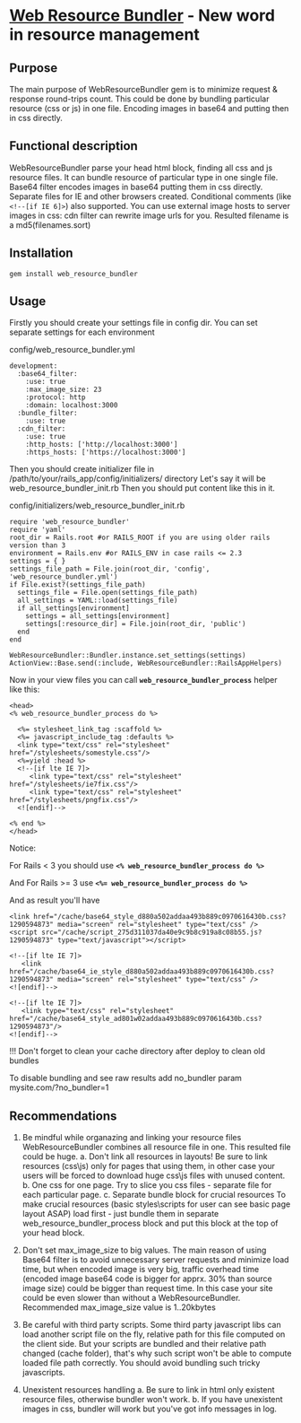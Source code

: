 [Web Resource Bundler](http://wrb.railsware.com/) - New word in resource management
============================================
Purpose
------------------
The main purpose of WebResourceBundler gem is to minimize request & response
round-trips count.  This could be done by bundling particular resource (css or js) in 
one file. Encoding images in base64 and putting then in css directly.

Functional description
----------------------
WebResourceBundler parse your head html block, finding all css and js resource 
files.
It can bundle resource of particular type in one single file. Base64 filter
encodes images in base64 putting them in css directly. Separate files for IE
and other browsers created. Conditional comments (like `<!--[if IE 6]>`) also
supported. You can use external image hosts to server images in css: 
cdn filter can rewrite image urls for you. Resulted filename is a md5(filenames.sort)

Installation
---------------------

    gem install web_resource_bundler

Usage
-------------------

Firstly you should create your settings file in config dir.
You can set separate settings for each environment

config/web_resource_bundler.yml

    development:
      :base64_filter:
        :use: true
        :max_image_size: 23
        :protocol: http
        :domain: localhost:3000
      :bundle_filter:
        :use: true
      :cdn_filter:
        :use: true
        :http_hosts: ['http://localhost:3000']
        :https_hosts: ['https://localhost:3000']

Then you should create initializer file in
/path/to/your/rails_app/config/initializers/ directory
Let's say it will be web_resource_bundler_init.rb
Then you should put content like this in it.

config/initializers/web_resource_bundler_init.rb

    require 'web_resource_bundler'
    require 'yaml'
    root_dir = Rails.root #or RAILS_ROOT if you are using older rails version than 3 
    environment = Rails.env #or RAILS_ENV in case rails <= 2.3
    settings = { }
    settings_file_path = File.join(root_dir, 'config', 'web_resource_bundler.yml')
    if File.exist?(settings_file_path)
      settings_file = File.open(settings_file_path)
      all_settings = YAML::load(settings_file)
      if all_settings[environment]
        settings = all_settings[environment]
        settings[:resource_dir] = File.join(root_dir, 'public')
      end
    end

    WebResourceBundler::Bundler.instance.set_settings(settings)
    ActionView::Base.send(:include, WebResourceBundler::RailsAppHelpers)

Now in your view files you can call **`web_resource_bundler_process`** helper like this:

    <head>
    <% web_resource_bundler_process do %>

      <%= stylesheet_link_tag :scaffold %>
      <%= javascript_include_tag :defaults %>
      <link type="text/css" rel="stylesheet" href="/stylesheets/somestyle.css"/>
      <%=yield :head %>
      <!--[if lte IE 7]>
         <link type="text/css" rel="stylesheet" href="/stylesheets/ie7fix.css"/>
         <link type="text/css" rel="stylesheet" href="/stylesheets/pngfix.css"/>
      <![endif]-->

    <% end %>
    </head>

Notice:

For Rails < 3
you should use **`<% web_resource_bundler_process do %>`**

And For Rails >= 3
use **`<%= web_resource_bundler_process do %>`**


And as result you'll have

    <link href="/cache/base64_style_d880a502addaa493b889c0970616430b.css?1290594873" media="screen" rel="stylesheet" type="text/css" />
    <script src="/cache/script_275d311037da40e9c9b8c919a8c08b55.js?1290594873" type="text/javascript"></script>

    <!--[if lte IE 7]>
       <link href="/cache/base64_ie_style_d880a502addaa493b889c0970616430b.css?1290594873" media="screen" rel="stylesheet" type="text/css" />
    <![endif]-->

    <!--[if lte IE 7]>
       <link type="text/css" rel="stylesheet" href="/cache/base64_style_ad801w02addaa493b889c0970616430b.css?1290594873"/>
    <![endif]-->

!!!
Don't forget to clean your cache directory after deploy to clean old bundles


To disable bundling and see raw results add no_bundler param
mysite.com/?no_bundler=1

Recommendations
--------------------

1. Be mindful while organazing and linking your resource files 
WebResourceBundler combines all resource file in one. This resulted file could be huge.
  a. Don't link all resources in layouts!
    Be sure to link resources (css\js) only for pages that using them, in other case your users will be forced
    to download huge css\js files with unused content.
  b. One css for one page.
    Try to slice you css files - separate file for each particular page.
  c. Separate bundle block for crucial resources
    To make crucial resources (basic styles\scripts for user can see basic page layout ASAP) load first - just bundle them in separate web_resource_bundler_process block and put this block at the top of your head block. 

2. Don't set max_image_size to big values. 
The main reason of using Base64 filter is to avoid unnecessary server requests and minimize load time,
but when encoded image is very big, traffic overhead time (encoded image base64 code is bigger for apprx. 30% than source image size) could be bigger than request time. In this case your site could be even slower than without a WebResourceBundler.
Recommended max_image_size value is 1..20kbytes

3. Be careful with third party scripts.
Some third party javascript libs can load another script file on the fly, relative path for this file computed
on the client side. But your scripts are bundled and their relative path changed (cache folder), that's why such script
won't be able to compute loaded file path correctly. You should avoid bundling such tricky javascripts.

4. Unexistent resources handling 
  a. Be sure to link in html only existent resource files, otherwise bundler won't work.
  b. If you have unexistent images in css, bundler will work but you've got info messages in log.
